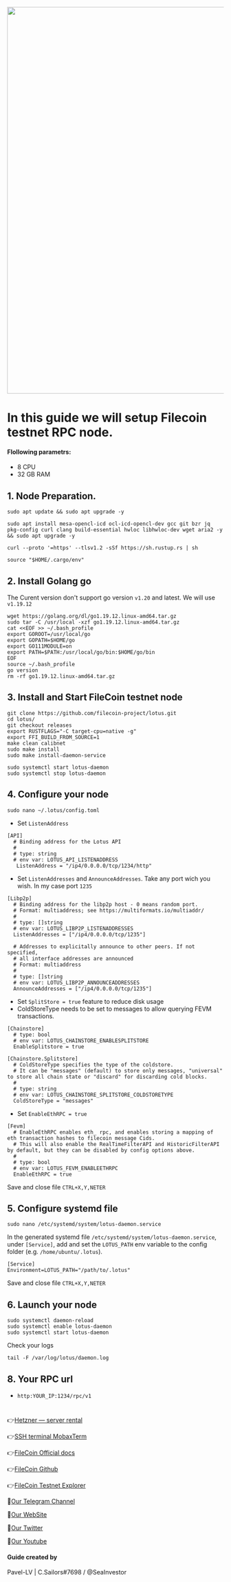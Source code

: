 <p align="center">
 <img src="https://i.postimg.cc/pLfCmhCM/143690-art-kosmos-nebo-cifrovoe-iskusstvo-zelenyj-1920x1080.jpg"width="900"/></a>
</p>

# In this guide we will setup Filecoin testnet RPC node.

#### Flollowing parametrs:
- 8 CPU 
- 32 GB RAM

## 1. Node Preparation.
```
sudo apt update && sudo apt upgrade -y
```
```
sudo apt install mesa-opencl-icd ocl-icd-opencl-dev gcc git bzr jq pkg-config curl clang build-essential hwloc libhwloc-dev wget aria2 -y && sudo apt upgrade -y
```
```
curl --proto '=https' --tlsv1.2 -sSf https://sh.rustup.rs | sh
```
```
source "$HOME/.cargo/env"
```
## 2. Install Golang go
The Curent version don't support go version `v1.20` and latest. We will use `v1.19.12`
```
wget https://golang.org/dl/go1.19.12.linux-amd64.tar.gz
sudo tar -C /usr/local -xzf go1.19.12.linux-amd64.tar.gz
cat <<EOF >> ~/.bash_profile
export GOROOT=/usr/local/go
export GOPATH=$HOME/go
export GO111MODULE=on
export PATH=$PATH:/usr/local/go/bin:$HOME/go/bin
EOF
source ~/.bash_profile
go version
rm -rf go1.19.12.linux-amd64.tar.gz
```

## 3. Install and Start FileCoin testnet node
```
git clone https://github.com/filecoin-project/lotus.git
cd lotus/
git checkout releases
export RUSTFLAGS="-C target-cpu=native -g"
export FFI_BUILD_FROM_SOURCE=1
make clean calibnet
sudo make install
sudo make install-daemon-service
```
```
sudo systemctl start lotus-daemon
sudo systemctl stop lotus-daemon
```

## 4. Configure your node 
```
sudo nano ~/.lotus/config.toml
```
- Set `ListenAddress`
```
[API]
  # Binding address for the Lotus API
  #
  # type: string
  # env var: LOTUS_API_LISTENADDRESS
   ListenAddress = "/ip4/0.0.0.0/tcp/1234/http"
```
- Set `ListenAddresses` and `AnnounceAddresses`. Take any port wich you wish. In my case port `1235`
```
[Libp2p]
  # Binding address for the libp2p host - 0 means random port.
  # Format: multiaddress; see https://multiformats.io/multiaddr/
  #
  # type: []string
  # env var: LOTUS_LIBP2P_LISTENADDRESSES
  ListenAddresses = ["/ip4/0.0.0.0/tcp/1235"]

  # Addresses to explicitally announce to other peers. If not specified,
  # all interface addresses are announced
  # Format: multiaddress
  #
  # type: []string
  # env var: LOTUS_LIBP2P_ANNOUNCEADDRESSES
  AnnounceAddresses = ["/ip4/0.0.0.0/tcp/1235"]
```
- Set `SplitStore = true` feature to reduce disk usage
- ColdStoreType needs to be set to messages to allow querying FEVM transactions.
```
[Chainstore]
  # type: bool
  # env var: LOTUS_CHAINSTORE_ENABLESPLITSTORE
  EnableSplitstore = true
 
[Chainstore.Splitstore]
  # ColdStoreType specifies the type of the coldstore.
  # It can be "messages" (default) to store only messages, "universal" to store all chain state or "discard" for discarding cold blocks.
  #
  # type: string
  # env var: LOTUS_CHAINSTORE_SPLITSTORE_COLDSTORETYPE
  ColdStoreType = "messages"
```
- Set `EnableEthRPC = true`
```
[Fevm]
  # EnableEthRPC enables eth_ rpc, and enables storing a mapping of eth transaction hashes to filecoin message Cids.
  # This will also enable the RealTimeFilterAPI and HistoricFilterAPI by default, but they can be disabled by config options above.
  #
  # type: bool
  # env var: LOTUS_FEVM_ENABLEETHRPC
  EnableEthRPC = true
```
Save and close file `CTRL+X,Y,NETER`

## 5. Configure systemd file
```
sudo nano /etc/systemd/system/lotus-daemon.service
```
In the generated systemd file `/etc/systemd/system/lotus-daemon.service`, under `[Service]`,  add and set the `LOTUS_PATH` env variable to the config folder (e.g. `/home/ubuntu/.lotus`).
```
[Service]
Environment=LOTUS_PATH="/path/to/.lotus"
```
Save and close file `CTRL+X,Y,NETER`
## 6. Launch your node
```
sudo systemctl daemon-reload
sudo systemctl enable lotus-daemon
sudo systemctl start lotus-daemon
```
Check your logs 
```
tail -F /var/log/lotus/daemon.log
```

## 8. Your RPC url
- `http:YOUR_IP:1234/rpc/v1`
#

👉[Hetzner — server rental](https://hetzner.cloud/?ref=NY9VHC3PPsL0)

👉[SSH terminal MobaxTerm](https://mobaxterm.mobatek.net/download.html)

👉[FileCoin Official docs](https://kb.factor8.io/docs/filecoin/testnets/hyperspace)

👉[FileCoin Github](https://github.com/filecoin-project/lotus)

👉[FileCoin Testnet Explorer](https://hyperspace.filfox.info/en/tipset)

🔰[Our Telegram Channel](https://t.me/CryptoSailorsAnn)

🔰[Our WebSite](cryptosailors.tech)

🔰[Our Twitter](https://twitter.com/Crypto_Sailors)

🔰[Our Youtube](https://www.youtube.com/@CryptoSailors)

#### Guide created by 
Pavel-LV | C.Sailors#7698 / @SeaInvestor

